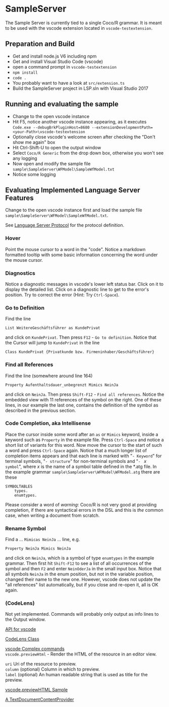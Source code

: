 ﻿# SampleServer

The Sample Server is currently tied to a single Coco/R grammar.
It is meant to be used with the vscode extension located in `vscode-testextension`.


## Preparation and Build

* Get and install node.js V6 including npm
* Get and install Visual Studio Code (vscode)
* open a command prompt in `vscode-testextension`
* `npm install`
* `code .`
* You probably want to have a look at `src/extension.ts`
* Build the SampleServer project in LSP.sln with Visual Studio 2017


## Running and evaluating the sample

* Change to the open vscode instance
* Hit F5, notice another vscode instance appearing, 
as it executes `Code.exe --debugBrkPluginHost=8680 --extensionDevelopmentPath=<your-Path>\vscode-testextension`
* Optionally close vscode's welcome screen after checking the "Don't show me again" box
* Hit Ctrl-Shift-U to open the output window
* Select `Coco/R Generic` from the drop down box, otherwise you won't see any logging
* Now open and modify the sample file `sample\SampleServer\WFModel\SampleWfModel.txt`
* Notice some logging


## Evaluating Implemented Language Server Features

Change to the open vscode instance first and load 
the sample file `sample\SampleServer\WFModel\SampleWfModel.txt`.

See [Language Server Protocol](https://github.com/Microsoft/language-server-protocol/blob/master/protocol.md) 
for the protocol definition.


### Hover

Point the mouse cursor to a word in the "code". 
Notice a markdown formatted tooltip with some basic 
information concerning the word under the mouse cursor.


### Diagnostics

Notice a diagnostic messages in vscode's lower left status bar. 
Click on it to display the detailed list.
Click on a diagnostic line to get to the error's position. 
Try to correct the error (Hint: Try `Ctrl-Space`).


### Go to Definition

Find the line 
````
List WeitereGeschäftsführer as KundePrivat
````
and click on `KundePrivat`. Then press `F12` - `Go to definition`.
Notice that the Cursor will jump to `KundePrivat` in the line 
````
Class KundePrivat {Privatkunde bzw. Firmeninhaber/Geschäftsführer}
````

### Find all References

Find the line (somewhere around line 164)
````
Property Aufenthaltsdauer_unbegrenzt Mimics NeinJa
````
and click on `NeinJa`. Then press `Shift-F12` - `Find all references`.
Notice the embedded view with 11 references of the symbol on the right. 
One of these lines, in our example the last one, contains the definition 
of the symbol as described in the previous section.


### Code Completion, aka Intellisense

Place the cursor inside some word after an `as` or `Mimics` keyword, inside 
a keyword such as `Property` in the example file. Press `Ctrl-Space` and notice 
a short list of variants for this word. Now move the cursor to the start of 
such a word and press `Ctrl-Space` again. Notice that a much longer list of 
completion items appears and that each line is marked with "`- Keyword`" for 
terminal symbols, "`- structure`" for non-terminal symbols and 
"`- ` *x* ` symbol`", where *x* is the name of a symbol table defined in 
the *.atg file. In the example grammar `sample\SampleServer\WFModel\WFModel.atg` 
there are these
````
SYMBOLTABLES
	types.
	enumtypes.
````


Please consider a word of *warning*: Coco/R is not very good at providing completion, 
if there are syntactical errors in the DSL and this is *the* common case, when 
writing a document from scratch.

### Rename Symbol

Find a ... `Mimicas NeinJa` ... line, e.g.
````
Property NeinJa Mimics NeinJa
````
and click on `NeinJa`, which is a symbol of type `enumtypes` in the example grammar. 
Then first hit `Shift-F12` to see a list of all occurrences of the symbol and then
`F2` and enter `NeinOderJa` in the small input box. Notice that all symbols `NeinJa` 
in the enum position, but not in the variable position, changed their name to the 
new one. However, vscode does not update the "all references" list automatically, 
but if you close and re-open it, all is OK again.


### (CodeLens)

Not yet implemented. Commands will probably only output as info lines to the Output window.

[API for vscode](https://code.visualstudio.com/docs/extensionAPI/language-support#_codelens-show-actionable-context-information-within-source-code)

[CodeLens Class](http://vshaxe.github.io/vscode-extern/vscode/CodeLens.html)

[vscode Complex commands](https://code.visualstudio.com/docs/extensionAPI/vscode-api-commands)  
  `vscode.previewHtml` - Render the HTML of the resource in an editor view.

  `uri` Uri of the resource to preview.  
  `column` (optional) Column in which to preview.  
  `label` (optional) An human readable string that is used as title for the preview.

[vscode.previewHTML Sample](https://github.com/Microsoft/vscode-extension-samples/tree/master/previewhtml-sample)

[A TextDocumentContentProvider](https://github.com/Microsoft/vscode-extension-samples/tree/master/contentprovider-sample)
